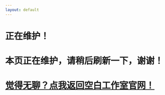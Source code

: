 ```yaml
---
layout: default
---
```


# 正在维护！

# 本页正在维护，请稍后刷新一下，谢谢！

# [觉得无聊？点我返回空白工作室官网！](https://a2791595978.github.io/Kongbai/)
